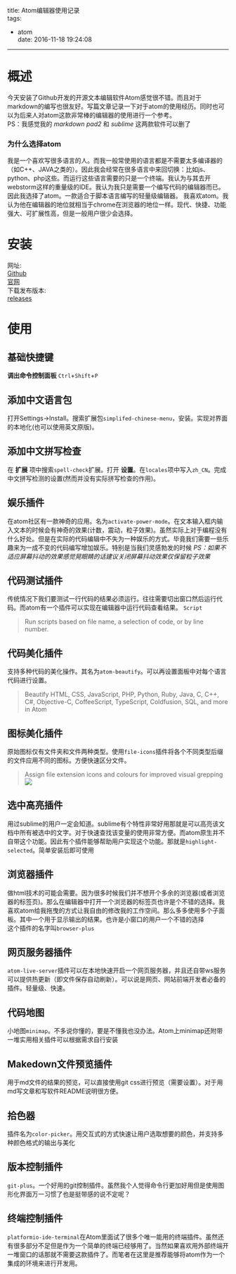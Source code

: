title: Atom编辑器使用记录  
tags:
  - atom  
date: 2016-11-18 19:24:08
---

# 概述

今天安装了Github开发的开源文本编辑软件Atom感觉很不错。而且对于markdown的编写也很友好。写篇文章记录一下对于atom的使用经历。同时也可以为后来人对atom这款非常棒的编辑器的使用进行一个参考。  
PS：我感觉我的 _markdown pad2_ 和 _sublime_ 这两款软件可以删了

### 为什么选择atom
我是一个喜欢写很多语言的人。而我一般常使用的语言都是不需要太多编译器的（如C++、JAVA之类的）。因此我会经常在很多语言中来回切换：比如js、python、php这些。而运行这些语言需要的只是一个终端。我认为与其去开webstorm这样的重量级的IDE。我认为我只是需要一个编写代码的编辑器而已。因此我选择了atom。一款适合于脚本语言编写的轻量级编辑器。
我喜欢atom。我认为他在编辑器的地位就相当于chrome在浏览器的地位一样。现代、快捷、功能强大、可扩展性高，但是一般用户很少会选择。

# 安装

网址:  
[Github](https://github.com/atom/atom)  
[官网](https://atom.io/)  
下载发布版本:  
[releases](https://github.com/atom/atom/releases)  

# 使用

## 基础快捷键

**调出命令控制面板** `Ctrl`+`Shift`+`P`

## 添加中文语言包

打开Settings->Install。搜索扩展包`simplifed-chinese-menu`，安装。实现对界面的本地化(也可以使用英文原版)。

## 添加中文拼写检查

在 **扩展** 项中搜索`spell-check`扩展。打开 **设置**。在`locales`项中写入`zh_CN`。完成中文拼写检测的设置(然而并没有实际拼写检查的作用)。

## 娱乐插件

在atom社区有一款神奇的应用。名为`activate-power-mode`。在文本输入框内输入文本的时候会有神奇的效果(计数，震动，粒子效果)。虽然实际上对于编程没有什么好处。但是在实际的代码编辑中不失为一种娱乐的方式。毕竟我们需要一些乐趣来为一成不变的代码编写增加娱乐。特别是当我们灵感勃发的时候
*PS：如果不适应屏幕抖动的效果感觉晃眼睛的话建议关闭屏幕抖动效果仅保留粒子效果*

## 代码测试插件

传统情况下我们要测试一行代码的结果必须运行。往往需要切出窗口然后运行代码。而atom有一个插件可以实现在编辑器中运行代码查看结果。 `Script`

> Run scripts based on file name, a selection of code, or by line number.

## 代码美化插件

支持多种代码的美化操作。其名为`atom-beautify`。可以再设置面板中对每个语言代码进行设置。

> Beautify HTML, CSS, JavaScript, PHP, Python, Ruby, Java, C, C++, C#, Objective-C, CoffeeScript, TypeScript, Coldfusion, SQL, and more in Atom

## 图标美化插件

原始图标仅有文件夹和文件两种类型。使用`file-icons`插件将各个不同类型后缀的文件应用不同的图标。方便快速区分文件。

> Assign file extension icons and colours for improved visual grepping  
![](https://i.github-camo.com/7c2229cb27f3dd0e944e1ad95d65a6f03da9b316/68747470733a2f2f7261772e67697468756275736572636f6e74656e742e636f6d2f44616e42726f6f6b65722f66696c652d69636f6e732f6d61737465722f707265766965772e706e67)

## 选中高亮插件

用过sublime的用户一定会知道。sublime有个特性非常好用那就是可以高亮该文档中所有被选中的文字。对于快速查找该变量的使用非常方便。而atom原生并不自带这个功能。因此有个插件能够帮助用户实现这个功能。那就是`highlight-selected`。简单安装后即可使用

## 浏览器插件
做html技术的可能会需要。因为很多时候我们并不想开个多余的浏览器(或者浏览器的标签页)。那么在编辑器中打开一个浏览器的标签页也许是个不错的选择。我喜欢atom给我拖曳的方式让我自由的修改我的工作空间。那么多多使用多个子面板。其中一个用于显示输出的结果。也许是小窗口的用户一个不错的选择  
这个插件的名字叫`browser-plus`

## 网页服务器插件
`atom-live-server`插件可以在本地快速开启一个网页服务器，并且还自带ws服务可以提供热更新（即文件保存自动刷新）。可以说是网页、网站前端开发者必备的插件。轻量级、快速。

## 代码地图
小地图`minimap`。不多说你懂的，要是不懂我也没办法。Atom上minimap还附带一堆实用相关插件可以根据需求自行安装

## Makedown文件预览插件
用于md文件的结果的预览，可以直接使用git css进行预览（需要设置）。对于用md写文章和写软件README说明很方便。

## 拾色器
插件名为`color-picker`。用交互式的方式快速让用户选取想要的颜色，并支持多种颜色格式的输出与美化

## 版本控制插件
`git-plus`。一个好用的git控制插件。虽然我个人觉得命令行更加好用但是使用图形化界面万一习惯了也是挺带感的说不定呢？

## 终端控制插件
`platformio-ide-terminal`在Atom里面试了很多个唯一能用的终端插件。虽然还有很多部分不足但是作为一个简单的终端已经够用了。当然如果喜欢用外部终端开一堆窗口的话那就不需要这款插件了。而笔者在这里是推荐能够将atom作为一个集成的环境来进行开发用。
